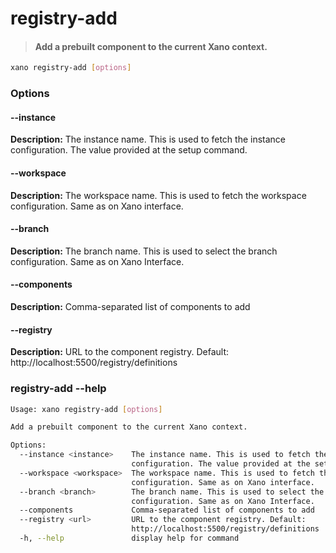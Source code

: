 # registry-add
> #### Add a prebuilt component to the current Xano context.

```sh
xano registry-add [options]
```
### Options

#### --instance <instance>
**Description:** The instance name. This is used to fetch the instance configuration. The value provided at the setup command.
#### --workspace <workspace>
**Description:** The workspace name. This is used to fetch the workspace configuration. Same as on Xano interface.
#### --branch <branch>
**Description:** The branch name. This is used to select the branch configuration. Same as on Xano Interface.
#### --components
**Description:** Comma-separated list of components to add
#### --registry <url>
**Description:** URL to the component registry. Default: http://localhost:5500/registry/definitions

### registry-add --help
```sh
Usage: xano registry-add [options]

Add a prebuilt component to the current Xano context.

Options:
  --instance <instance>    The instance name. This is used to fetch the instance
                           configuration. The value provided at the setup command.
  --workspace <workspace>  The workspace name. This is used to fetch the workspace
                           configuration. Same as on Xano interface.
  --branch <branch>        The branch name. This is used to select the branch
                           configuration. Same as on Xano Interface.
  --components             Comma-separated list of components to add
  --registry <url>         URL to the component registry. Default:
                           http://localhost:5500/registry/definitions
  -h, --help               display help for command
```
